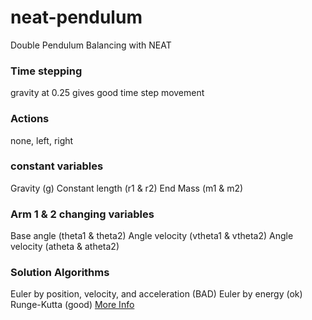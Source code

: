 # neat-pendulum
Double Pendulum Balancing with NEAT

### Time stepping
gravity at 0.25 gives good time step movement 

### Actions
none, left, right

### constant variables
Gravity (g)
Constant length (r1 & r2)
End Mass (m1 & m2)

### Arm 1 & 2 changing variables
Base angle (theta1 & theta2)
Angle velocity (vtheta1 & vtheta2)
Angle velocity (atheta & atheta2)

### Solution Algorithms
Euler by position, velocity, and acceleration (BAD)
Euler by energy (ok)
Runge-Kutta (good)
[More Info](https://www.myphysicslab.com/pendulum/double-pendulum-en.html)